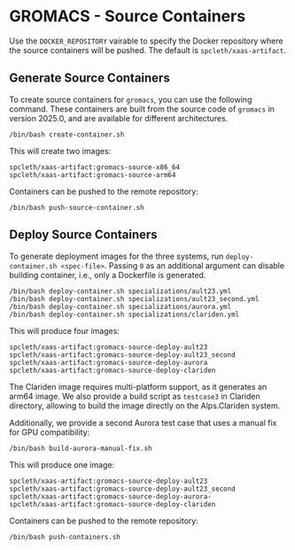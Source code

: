 # GROMACS - Source Containers

Use the `DOCKER_REPOSITORY` vairable to specify the Docker repository where the source containers will be pushed. The default is `spcleth/xaas-artifact`.


## Generate Source Containers

To create source containers for `gromacs`, you can use the following command. These containers are built from the source code of `gromacs` in version 2025.0, and are available for different architectures.

```
/bin/bash create-container.sh
```

This will create two images:

```
spcleth/xaas-artifact:gromacs-source-x86_64
spcleth/xaas-artifact:gromacs-source-arm64
```

Containers can be pushed to the remote repository:

```
/bin/bash push-source-container.sh
```

## Deploy Source Containers

To generate deployment images for the three systems, run `deploy-container.sh <spec-file>`. Passing `0` as an additional argument can disable building container, i.e., only a Dockerfile is generated.

```
/bin/bash deploy-container.sh specializations/ault23.yml
/bin/bash deploy-container.sh specializations/ault23_second.yml
/bin/bash deploy-container.sh specializations/aurora.yml
/bin/bash deploy-container.sh specializations/clariden.yml
```

This will produce four images:

```
spcleth/xaas-artifact:gromacs-source-deploy-ault23
spcleth/xaas-artifact:gromacs-source-deploy-ault23_second
spcleth/xaas-artifact:gromacs-source-deploy-aurora
spcleth/xaas-artifact:gromacs-source-deploy-clariden
```

The Clariden image requires multi-platform support, as it generates an arm64 image.
We also provide a build script as `testcase3` in Clariden directory, allowing to build the image directly on the Alps.Clariden system.

Additionally, we provide a second Aurora test case that uses a manual fix for GPU compatibility:

```
/bin/bash build-aurora-manual-fix.sh
```

This will produce one image:

```
spcleth/xaas-artifact:gromacs-source-deploy-ault23
spcleth/xaas-artifact:gromacs-source-deploy-ault23_second
spcleth/xaas-artifact:gromacs-source-deploy-aurora-
spcleth/xaas-artifact:gromacs-source-deploy-clariden
```

Containers can be pushed to the remote repository:

```
/bin/bash push-containers.sh
```
